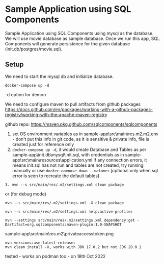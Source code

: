 # Sample Application using SQL Components

Sample Application using SQL Components using mysql as the database. We will use movie database as sample database.
Once we run this app, SQL Components will generate persistence for the given database (init.db/postgres/movie.sql).

## Setup

We need to start the mysql db and initialize database.

```
docker-compose up -d 
```
-d option for demon

We need to configure maven to pull artifacts from github packages
https://docs.github.com/en/packages/working-with-a-github-packages-registry/working-with-the-apache-maven-registry

github repo: https://maven.pkg.github.com/sqlcomponents/sqlcomponents

1. set OS environment variables as in sample-app\src\main\res\.m2\.m2.env - don't put this info in git code, as it is sensitive & private info, file is created just for 
   reference only
2. `docker-compose up -d`, it would create Database and Tables as per sample-app\init.db\mysql\init.sql, with credentials as in sample-app\src\main\resources\application.yml
   if any connection errors, it means init.sql has not run and tables are not created, try running manually
or use _`docker-compose down --volumes`_  [optional only when sql error is seen to recreate the default tables]

```
3. mvn --s src/main/res/.m2/settings.xml clean package 
```
or (for debug mode)
```
mvn --s src/main/res/.m2/settings.xml -X clean package 
```
```
mvn --s src/main/res/.m2/settings.xml help:active-profiles
```
```
mvn --settings src/main/res/.m2/settings.xml dependency:get -Dartifact=org.sqlcomponents:maven-plugin:1.0-SNAPSHOT
```
sample-app\src\main\res\.m2\privateaccesstoken.png
```
mvn versions:use-latest-releases
mvn clean install -X, works with JDK 17.0.2 but not JDK 20.0.1
```
tested -  works on podman too - on 18th Oct 2022

